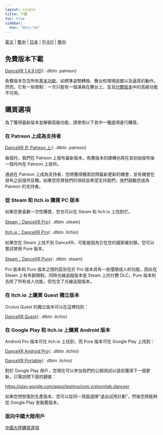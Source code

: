 ```yaml
---
layout: single
title: 下載
toc: true
sidebar:
  nav: "docs-tw"
---
```

[英文](/dancexr/download) | [繁中](/tw/dancexr/download) | [日本](/jp/dancexr/download) | [한국어](/kr/dancexr/download) | [簡中](/zh/dancexr/download)


## 免費版本下載

[DanceXR 1.4.9 HD](https://www.patreon.com/posts/releaes-1-4-9-ai-90132466){: .dlbtn .patreon} 

免費版本包含所有[基本功能](basic_features.md)，如標準姿勢轉換、舞台和環境設置以及逼真的動作。然而，它有一些限制：一次只能有一個演員在舞台上，並且[付費版本](pro_features.md)中的高級功能不可用。

## 購買選項
為了獲得最新版本並解鎖高級功能，請使用以下其中一種選項進行購買。

### 在 Patreon 上成為支持者

[DanceXR 在 Patreon 上](https://www.patreon.com/dvvr){: .dlbtn .patreon} 

每個月，我們在 Patreon 上發布最新版本。免費版本的建構也將在其初始發布後一個月內在 Patreon 上提供。

通過在 Patreon 上成為支持者，您將獲得獨家訪問最新更新的機會，並有機會在發布之前提供反饋。如果您欣賞我們的項目並希望支持我們，我們鼓勵您成為 Patreon 的支持者。


### 從 Steam 和 Itch.io 購買 PC 版本

如果您更喜歡一次性購買，您也可以在 Steam 和 Itch.io 上找到它。

[Steam：DanceXR Pro](https://store.steampowered.com/app/1905510/DanceXR/){: .dlbtn .steam}

[Itch.io：DanceXR Pro](https://stormlab.itch.io/dvvr){: .dlbtn .itchio}

如果您在 Steam 上找不到 DanceXR，可能是因為它在您的國家被封鎖，您可以嘗試使用 Pure 版本。

[Steam：DanceXR Pure](https://store.steampowered.com/app/2193970/DanceXR_Pure/){: .dlbtn .steam}

Pro 版本和 Pure 版本之間的區別在於 Pro 版本具有一些僅限成人的功能，因此在 Steam 上有年齡限制，同時光線追蹤版本是 Steam 上的付費 DLC。Pure 版本則去除了所有成人功能，但包含了光線追蹤版本。


### 在 Itch.io 上購買 Quest 獨立版本

Oculus Quest 的獨立版本可以在這裡找到：

[DanceXR Quest](https://stormlab.itch.io/dancexr-quest){: .dlbtn .itchio}


### 在 Google Play 和 Itch.io 上購買 Android 版本

Android Pro 版本可在 itch.io 上找到，而 Pure 版本可在 Google Play 上找到：

[DanceXR Android Pro](https://stormlab.itch.io/dancexr-android){: .dlbtn .itchio}

[DanceXR Portable](https://play.google.com/store/apps/details?id=com.vrstormlab.dancexr){: .dlbtn .itchio}

對於 Google Play 用戶，您現在可以參加我們的公開測試以提前獲得下一個更新。只需訪問下面的鏈接：

https://play.google.com/apps/testing/com.vrstormlab.dancexr

如果您想恢復到生產版本，您可以從同一頁面選擇“退出試用計劃”，然後您將能夠從 Google Play 安裝舊版本。


### 面向中國大陸用戶

[中國大陸購買選項](purchase_prc.md)